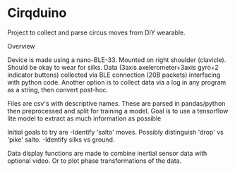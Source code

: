 # Cirqduino

Project to collect and parse circus moves from DIY wearable.

Overview

Device is made using a nano-BLE-33. Mounted on right shoulder (clavicle). Should be okay to wear for silks.
Data (3axis axelerometer+3axis gyro+2 indicator buttons) collected via BLE connection (20B packets) interfacing with python code.
Another option is to collect data via a log in any program as a string, then convert post-hoc.

Files are csv's with descriptive names. These are parsed in pandas/python then preprocessed and split for training a model.
Goal is to use a tensorflow lite model to extract as much information as possible

Initial goals to try are
-Identify 'salto' moves. Possibly distinguish 'drop' vs 'pike' salto.
-Identify silks vs ground.

Data display functions are made to combine inertial sensor data with optional video. Or to plot phase transformations of the data.
